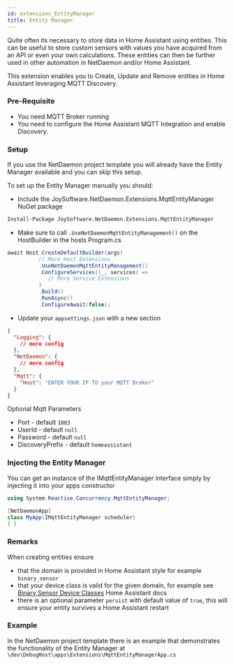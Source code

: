 ```yaml
---
id: extensions_EntityManager
title: Entity Manager
---
```


Quite often its necessary to store data in Home Assistant using entities. This can be useful to store custom sensors with values you have acquired from an API or even your own calculations. These entities can then be further used in other automation in NetDaemon and/or Home Assistant.

This extension enables you to Create, Update and Remove entities in Home Assistant leveraging MQTT Discovery.

### Pre-Requisite
- You need MQTT Broker running
- You need to configure the Home Assistant MQTT Integration and enable Discovery.

### Setup
If you use the NetDaemon project template you will already have the Entity Manager available and you can skip this setup.

To set up the Entity Manager manually you should:

- Include the JoySoftware.NetDaemon.Extensions.MqttEntityManager NuGet package 

```ps
Install-Package JoySoftware.NetDaemon.Extensions.MqttEntityManager 
```

- Make sure to call `.UseNetDaemonMqttEntityManagement()` on the HostBuilder in the hosts Program.cs

```csharp
await Host.CreateDefaultBuilder(args)
          // More Host Extensions
          .UseNetDaemonMqttEntityManagement()
          .ConfigureServices((_, services) =>
             // More Service Extensions
          )
          .Build()
          .RunAsync()
          .ConfigureAwait(false);
```
- Update your `appsettings.json` with a new section
```json
{
  "Logging": {
    // more config
  },
  "NetDaemon": {
    // more config
  },
  "Mqtt": {
    "Host": "ENTER YOUR IP TO your MQTT Broker"
  }
}
```
Optional Mqtt Parameters

- Port - default `1883`
- UserId - default `null`
- Password - default `null`
- DiscoveryPrefix - default `homeassistant`

### Injecting the Entity Manager

You can get an instance of the IMqttEntityManager interface simply by injecting it into your apps constructor

```csharp
using System.Reactive.Concurrency.MqttEntityManager; 

[NetDaemonApp]
class MyApp(IMqttEntityManager scheduler)
{ }
```

### Remarks
When creating entities ensure
- that the domain is provided in Home Assistant style for example `binary_sensor`
- that your device class is valid for the given domain, for example see [Binary Sensor Device Classes](https://developers.home-assistant.io/docs/core/entity/binary-sensor?_highlight=device&_highlight=class#available-device-classes) Home Assistant docs
- there is an optional parameter `persist` with default value of `true`, this will ensure your entity survives a Home Assistant restart

### Example 
In the NetDaemon project template there is an example that demonstrates the functionality of the Entity Manager at `\dev\DebugHost\apps\Extensions\MqttEntityManagerApp.cs`
